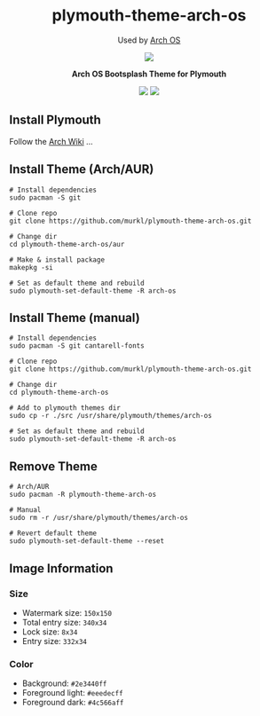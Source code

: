 <div align="center">
    <h1>plymouth-theme-arch-os</h1>
    <p>Used by <a href="https://github.com/murkl/arch-os">Arch OS</a></p>
    <p><img src="./screenshot.png" /></p>
    <p><b>Arch OS Bootsplash Theme for Plymouth</b></p>
    <p>
      <img src="https://img.shields.io/badge/MAINTAINED-YES-green?style=for-the-badge">
      <img src="https://img.shields.io/badge/License-GPL_v2-blue?style=for-the-badge">
    </p>
</div>

## Install Plymouth

Follow the [Arch Wiki](https://wiki.archlinux.org/title/Plymouth) ...

## Install Theme (Arch/AUR)

```
# Install dependencies
sudo pacman -S git

# Clone repo
git clone https://github.com/murkl/plymouth-theme-arch-os.git

# Change dir
cd plymouth-theme-arch-os/aur

# Make & install package
makepkg -si

# Set as default theme and rebuild
sudo plymouth-set-default-theme -R arch-os
```

## Install Theme (manual)

```
# Install dependencies
sudo pacman -S git cantarell-fonts

# Clone repo
git clone https://github.com/murkl/plymouth-theme-arch-os.git

# Change dir
cd plymouth-theme-arch-os

# Add to plymouth themes dir
sudo cp -r ./src /usr/share/plymouth/themes/arch-os

# Set as default theme and rebuild
sudo plymouth-set-default-theme -R arch-os
```

## Remove Theme

```
# Arch/AUR
sudo pacman -R plymouth-theme-arch-os

# Manual
sudo rm -r /usr/share/plymouth/themes/arch-os

# Revert default theme
sudo plymouth-set-default-theme --reset
```

## Image Information

### Size

- Watermark size: `150x150`
- Total entry size: `340x34`
- Lock size: `8x34`
- Entry size: `332x34`

### Color

- Background: `#2e3440ff`
- Foreground light: `#eeedecff`
- Foreground dark: `#4c566aff`
